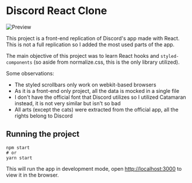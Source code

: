 # Discord React Clone

![Preview](https://i.imgur.com/0UpCir4.gif)


This project is a front-end replication of Discord's app made with React. This is not a full replication so I added the most used parts of the app.

The main objective of this project was to learn React hooks and `styled-components` (so aside from normalize.css, this is the only library utilized).

Some observations:
* The styled scrollbars only work on webkit-based browsers
* As it is a front-end only project, all the data is mocked in a single file
* I don't have the official font that Discord utilizes so I utilized Catamaran instead, it is not very similar but isn't so bad
* All arts (except the cats) were extracted from the official app, all the rights belong to Discord

## Running the project

    npm start
    # or
    yarn start

This will run the app in development mode, open [http://localhost:3000](http://localhost:3000) to view it in the browser.
